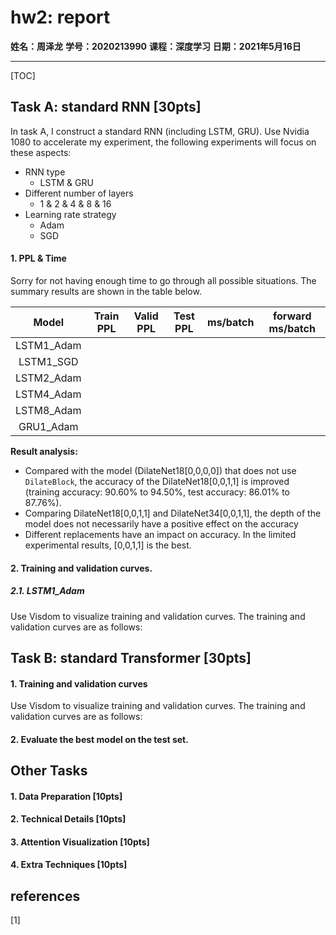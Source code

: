 # hw2: report

**姓名：周泽龙**
**学号：2020213990**
**课程：深度学习**
**日期：2021年5月16日**

------

[TOC]



<div STYLE="page-break-after: always;"></div>

## Task A: standard RNN [30pts]

In task A, I construct a standard RNN (including LSTM, GRU). Use Nvidia 1080 to accelerate my experiment, the following experiments will focus on these aspects:

* RNN type
  * LSTM & GRU
* Different number of layers 
  * 1 & 2 & 4 & 8 & 16
* Learning rate strategy
  * Adam
  * SGD

#### 1. PPL & Time

Sorry for not having enough time to go through all possible situations. The summary results are shown in the table below.

|   Model    | Train PPL | Valid PPL | Test PPL | ms/batch | forward ms/batch |
| :--------: | :-------: | :-------: | :------: | :------: | :--------------: |
| LSTM1_Adam |           |           |          |          |                  |
| LSTM1_SGD  |           |           |          |          |                  |
| LSTM2_Adam |           |           |          |          |                  |
| LSTM4_Adam |           |           |          |          |                  |
| LSTM8_Adam |           |           |          |          |                  |
| GRU1_Adam  |           |           |          |          |                  |

**Result analysis:**

* Compared with the model (DilateNet18[0,0,0,0]) that does not use `DilateBlock`, the accuracy of the DilateNet18[0,0,1,1] is improved (training accuracy: 90.60% to 94.50%, test accuracy: 86.01% to 87.76%).
* Comparing DilateNet18[0,0,1,1] and DilateNet34[0,0,1,1], the depth of the model does not necessarily have a positive effect on the accuracy
* Different replacements have an impact on accuracy. In the limited experimental results, [0,0,1,1] is the best.



#### 2. Training and validation curves.

##### 2.1. LSTM1_Adam

Use Visdom to visualize training and validation curves. The training and validation curves are as follows:





## Task B: standard Transformer [30pts]

#### 1. Training and validation curves

Use Visdom to visualize training and validation curves. The training and validation curves are as follows:



#### 2. Evaluate the best model on the test set.



## Other Tasks

#### 1. Data Preparation [10pts]



#### 2. Technical Details [10pts]



#### 3. Attention Visualization [10pts]



#### 4. Extra Techniques [10pts]

## references

[1] 

